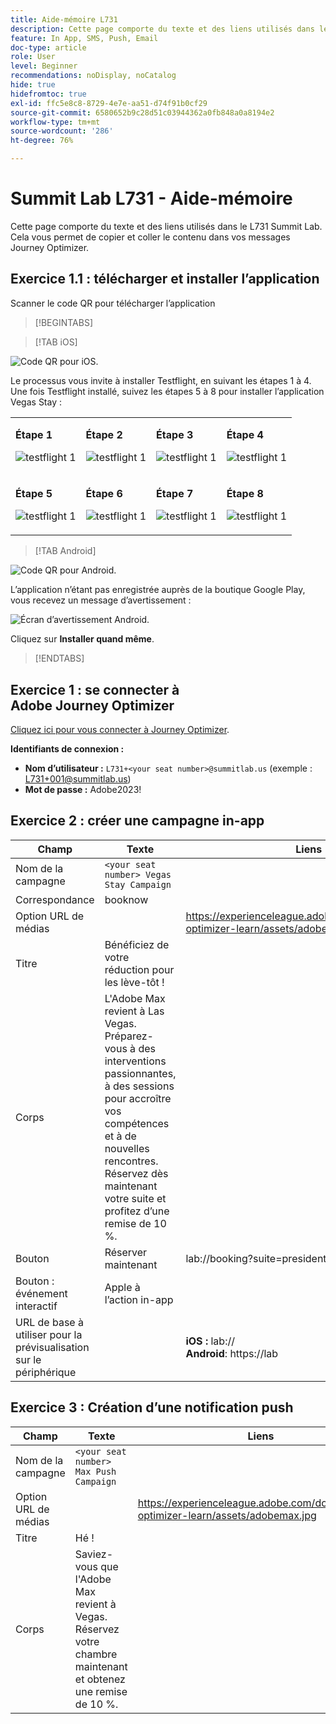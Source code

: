 ```yaml
---
title: Aide-mémoire L731
description: Cette page comporte du texte et des liens utilisés dans le L731 Summit Lab.
feature: In App, SMS, Push, Email
doc-type: article
role: User
level: Beginner
recommendations: noDisplay, noCatalog
hide: true
hidefromtoc: true
exl-id: ffc5e8c8-8729-4e7e-aa51-d74f91b0cf29
source-git-commit: 6580652b9c28d51c03944362a0fb848a0a8194e2
workflow-type: tm+mt
source-wordcount: '286'
ht-degree: 76%

---
```


# Summit Lab L731 - Aide-mémoire

Cette page comporte du texte et des liens utilisés dans le L731 Summit Lab. Cela vous permet de copier et coller le contenu dans vos messages Journey Optimizer.

## Exercice 1.1 : télécharger et installer l’application

Scanner le code QR pour télécharger l’application

>[!BEGINTABS]

>[!TAB iOS]

![Code QR pour iOS.](/help/assets/lab731-ios-qr-code.png)

Le processus vous invite à installer Testflight, en suivant les étapes 1 à 4. Une fois Testflight installé, suivez les étapes 5 à 8 pour installer l’application Vegas Stay :

<table>
<tr>
</tr>
<tr>
<td>
 <div>
      <p>
      <b>Étape 1 </b>
      <p>
      <a>
        <img alt="testflight 1" src="../assets/l731-ios-install/ios-install-1.png"/>
      </a>
      </div>
  </td>
  <td>
 <div>
      <p>
      <b>Étape 2 </b>
      <p>
      <a>
        <img alt="testflight 1" src="../assets/l731-ios-install/ios-install-2.PNG"/>
      </a>
      </div>
  </td>
  <td>
 <div>
      <p>
      <b>Étape 3 </b>
      <p>
      <a>
        <img alt="testflight 1" src="../assets/l731-ios-install/ios-install-3.PNG"/>
      </a>
      </div>
  </td>
  <td>
 <div>
      <p>
      <b>Étape 4 </b>
      <p>
      <a>
        <img alt="testflight 1" src="../assets/l731-ios-install/ios-install-4.PNG"/>
      </a>
      </div>
  </td>
  </tr>
  <tr>
<td>
 <div>
      <p>
      <b>Étape 5 </b>
      <p>
      <a>
        <img alt="testflight 1" src="../assets/l731-ios-install/ios-install-5.PNG"/>
      </a>
      </div>
  </td>
  <td>
 <div>
      <p>
      <a>
      <b>Étape 6 </b>
      <p>
        <img alt="testflight 1" src="../assets/l731-ios-install/ios-install-6.PNG"/>
      </a>
      </div>
  </td>
  <td>
 <div>
      <p>
      <a>
      <b>Étape 7 </b>
      <p>
        <img alt="testflight 1" src="../assets/l731-ios-install/ios-install-7.PNG"/>
      </a>
      </div>
  </td>
  <td>
 <div>
      <p>
      <a>
      <b>Étape 8 </b>
      <p>
        <img alt="testflight 1" src="../assets/l731-ios-install/ios-install-8.PNG"/>
      </a>
      </div>
  </td>
  </tr>
</table>

>[!TAB Android]

![Code QR pour Android.](/help/assets/lab731-android-qr-code.png)

L’application n’étant pas enregistrée auprès de la boutique Google Play, vous recevez un message d’avertissement :

![Écran d’avertissement Android.](/help/assets/lab731-install-android.png)

Cliquez sur **Installer quand même**.

>[!ENDTABS]

## Exercice 1 : se connecter à Adobe Journey Optimizer

[Cliquez ici pour vous connecter à Journey Optimizer](https://experience.adobe.com/#/@techmarketingdemos/sname:summit-2023-ajo-lab/journey-optimizer/home).

**Identifiants de connexion :**

* **Nom d’utilisateur :** `L731+<your seat number>@summitlab.us` (exemple : L731+001@summitlab.us)
* **Mot de passe :** Adobe2023!


## Exercice 2 : créer une campagne in-app

| Champ | Texte | Liens |
|----|----|----|
| Nom de la campagne | `<your seat number> Vegas Stay Campaign` |  |
| Correspondance | booknow |  |
| Option URL de médias |  | https://experienceleague.adobe.com/docs/journey-optimizer-learn/assets/adobemax.jpg |
| Titre | Bénéficiez de votre réduction pour les lève-tôt ! |  |
| Corps | L&#39;Adobe Max revient à Las Vegas. Préparez-vous à des interventions passionnantes, à des sessions pour accroître vos compétences et à de nouvelles rencontres. Réservez dès maintenant votre suite et profitez d’une remise de 10 %. |  |
| Bouton | Réserver maintenant | lab://booking?suite=presidential&amp;discount=10 |
| Bouton : événement interactif | Apple à l’action in-app |  |
| URL de base à utiliser pour la prévisualisation sur le périphérique |  | **iOS :** lab:// <br>**Android**: https://lab |


## Exercice 3 : Création d’une notification push

| Champ | Texte | Liens |
|----|----|----|
| Nom de la campagne | `<your seat number> Max Push Campaign` |  |
| Option URL de médias |  | https://experienceleague.adobe.com/docs/journey-optimizer-learn/assets/adobemax.jpg |
| Titre | Hé ! |  |
| Corps | Saviez-vous que l&#39;Adobe Max revient à Vegas. Réservez votre chambre maintenant et obtenez une remise de 10 %. |  |
